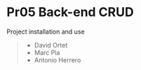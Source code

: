 # Pr05 Back-end CRUD

Project installation and use

> - David Ortet
> - Marc Pla
> - Antonio Herrero

